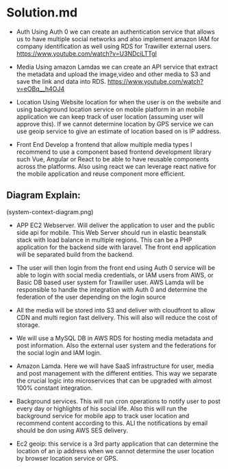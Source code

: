 # Solution.md
 
 
* Auth
Using Auth 0 we can create an authentication service that allows us to have multiple social networks and also implement amazon IAM for company identification as well using RDS for Trawiller external users. https://www.youtube.com/watch?v=U3NDciLTTgI
 
* Media
Using amazon Lamdas we can create an API service that extract the metadata and upload the image,video and other media to S3 and save the link and data into RDS. 
https://www.youtube.com/watch?v=eOBq__h4OJ4
 
* Location
Using Website location for when the user is on the website and using background location service on mobile platform in an mobile application we can keep track of user location (assuming user will approve this). If we cannot determine location by GPS service we can use geoip service to give an estimate of location based on is IP address. 
 
* Front End
Develop a frontend that allow multiple media types I recommend to use a component based frontend development library such Vue, Angular or React to be able to have reusable components across the platforms. Also using react we can leverage react native for the mobile application and reuse component more efficient.
 
## Diagram Explain:

(system-context-diagram.png)
 
* APP EC2 Webserver. Will deliver the application to user and the public side api for mobile. This Web Server should run in elastic beanstalk stack with load balance in multiple regions. This can be a PHP application for the backend side with laravel. The front end application will be separated build from the backend.
 
* The user will then login from the front end using Auth 0 service will be able to login with social media credentials, or IAM users from AWS, or Basic DB based user system for Trawiller user. AWS Lamda will be responsible to handle the integration with Auth 0 and determine the federation of the user depending on the login source
 
* All the media will be stored into S3 and deliver with cloudfront to allow CDN and multi region fast delivery. This will also will reduce the cost of storage.
 
* We will use a MySQL DB in AWS RDS for hosting media metadata and post information. Also the external user system and the federations for the social login and IAM login.
 
* Amazon Lamda. Here we will have SaaS infrastructure for user, media and post management with the different entities. This way we separate the crucial logic into microservices that can be upgraded with almost 100% constant integration.
 
* Background services. This will run cron operations to notify user to post every day or highlights of his social life. Also this will run the background service for mobile app to track user location and recommend content according to this. ALl the notifications by email should be don using AWS SES delivery.
 
* Ec2 geoip: this service is a 3rd party application that can determine the location of an ip address when we cannot determine the user location by browser location service or GPS.
 
 
